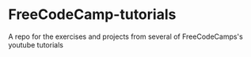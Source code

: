 # FreeCodeCamp-tutorials
A repo for the exercises and projects from several of FreeCodeCamps's youtube tutorials
